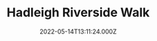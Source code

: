 ---
date: 2022-05-14T13:11:24.000Z
title: Hadleigh Riverside Walk
latitude: 52.04302854043937
longitude: 0.9499096870422363
category: checkin
---